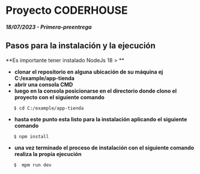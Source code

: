  # Proyecto CODERHOUSE

***18/07/2023 - Primera-preentrega***

## Pasos para la instalación y la ejecución 

**Es importante tener instalado NodeJs 18 > **

- **clonar el repositorio en alguna ubicación de su máquina ej C:/example/app-tienda**
- **abrir una consola CMD** 
- **luego en la consola posicionarse en el directorio donde clono el proyecto con el siguiente comando**
```shell
   $ cd C:/example/app-tienda
```
- **hasta este punto esta listo para la instalación aplicando el siguiente comando**
```shell 
   $ npm install
```
- **una vez terminado el proceso de instalación con el siguiente comando realiza la propia ejecución**
```shell
   $  mpm run dev
```
